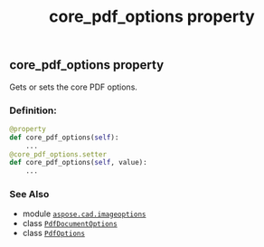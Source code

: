 ﻿---
title: core_pdf_options property
second_title: Aspose.CAD for Python via .NET API References
description: 
type: docs
weight: 30
url: /python-net/aspose.cad.imageoptions/pdfoptions/core_pdf_options/
is_root: false
---

## core_pdf_options property


Gets or sets the core PDF options.
### Definition:
```python
@property
def core_pdf_options(self):
    ...
@core_pdf_options.setter
def core_pdf_options(self, value):
    ...
```

### See Also
* module [`aspose.cad.imageoptions`](../../)
* class [`PdfDocumentOptions`](/cad/python-net/aspose.cad.imageoptions/pdfdocumentoptions)
* class [`PdfOptions`](/cad/python-net/aspose.cad.imageoptions/pdfoptions)
